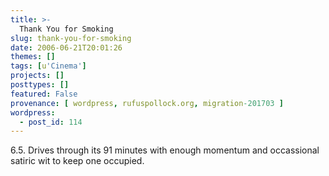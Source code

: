 ```yaml
---
title: >-
  Thank You for Smoking
slug: thank-you-for-smoking
date: 2006-06-21T20:01:26
themes: []
tags: [u'Cinema']
projects: []
posttypes: []
featured: False
provenance: [ wordpress, rufuspollock.org, migration-201703 ]
wordpress:
  - post_id: 114
---
```


6.5. Drives through its 91 minutes with enough momentum and occassional satiric wit to keep one occupied.

